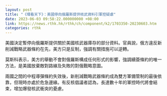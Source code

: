 ```yaml
---
layout: post
title: "《環看天下》：美國停向俄羅斯提供核武資料引軍控疑慮"
date: 2023-06-03 09:58:22.000000000 +08:00
link: https://news.rthk.hk/rthk/ch/component/k2/1703350-20230603.htm
categories: rthk
---
```


美國決定暫停向俄羅斯提供關於美國核武器庫存的部分資料。官員說，俄方違反新削減戰略武器條約在先，美方只是反制，強調有關措施可以逆轉。

莫斯科表示，美方的舉動不會對俄羅斯構成任何形式的影響，強調續簽條約的唯一方法，是美國放棄敵對路線及失敗的對俄戰略意圖。

兩國之間的中程導彈條約失效後，新削減戰略武器條約成為雙方軍備管制的最後依靠，但現時亦處於危急邊緣。有反核倡議者認為，長達數十年的軍控時代將會結束，增加爆發核武衝突的憂慮。
